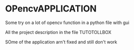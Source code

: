 # OPencvAPPLICATION
Some try on a lot of opencv function in a python file with gui

All the project description in the file TUTOTOLLBOX 

SOme of the application arn't fixed and still don't work
